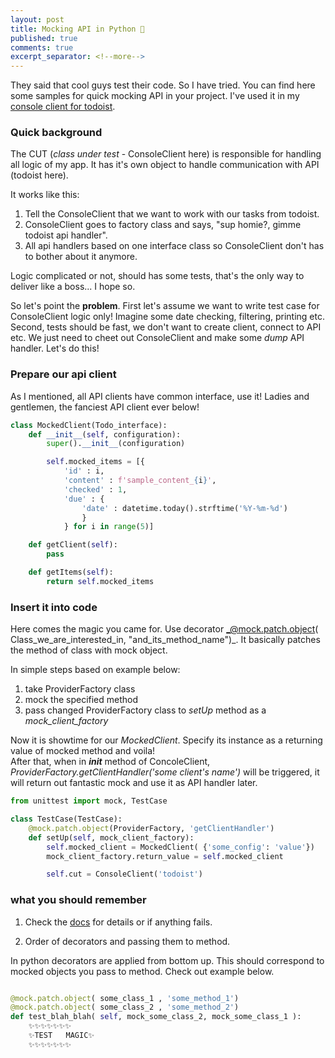 ```yaml
---
layout: post
title: Mocking API in Python 🐍
published: true
comments: true
excerpt_separator: <!--more-->
---
```


They said that cool guys test their code. So I have tried. You can find here some samples for quick mocking API in your project. I've used it in my [console client for todoist](https://jakubszwajka.github.io/Todoist-Console-Client/).

<!--more-->

### Quick background

The CUT (_class under test_ - ConsoleClient here) is responsible for handling all logic of my app. It has it's own object to handle communication with API (todoist here).

It works like this:

1. Tell the ConsoleClient that we want to work with our tasks from todoist.
2. ConsoleClient goes to factory class and says, "sup homie?, gimme todoist api handler".
3. All api handlers based on one interface class so ConsoleClient don't has to bother about it anymore.

Logic complicated or not, should has some tests, that's the only way to deliver like a boss... I hope so.

So let's point the **problem**. First let's assume we want to write test case for ConsoleClient logic only! Imagine some date checking, filtering, printing etc. Second, tests should be fast, we don't want to create client, connect to API etc. We just need to cheet out ConsoleClient and make some _dump_ API handler. Let's do this!

### Prepare our api client

As I mentioned, all API clients have common interface, use it! Ladies and gentlemen, the fanciest API client ever below!

```python
class MockedClient(Todo_interface):
    def __init__(self, configuration):
        super().__init__(configuration)

        self.mocked_items = [{
            'id' : i,
            'content' : f'sample_content_{i}',
            'checked' : 1,
            'due' : {
                'date' : datetime.today().strftime('%Y-%m-%d')
                }
            } for i in range(5)]

    def getClient(self):
        pass

    def getItems(self):
        return self.mocked_items
```

### Insert it into code

Here comes the magic you came for. Use decorator _@mock.patch.object( Class_we_are_interested_in, "and_its_method_name")_. It basically patches the method of class with mock object.

In simple steps based on example below:

1. take ProviderFactory class
2. mock the specified method
3. pass changed ProviderFactory class to _setUp_ method as a _mock_client_factory_

Now it is showtime for our _MockedClient_. Specify its instance as a returning value of mocked method and voila!  
After that, when in _**init**_ method of ConcoleClient, _ProviderFactory.getClientHandler('some client's name')_ will be triggered, it will return out fantastic mock and use it as API handler later.

```python
from unittest import mock, TestCase

class TestCase(TestCase):
    @mock.patch.object(ProviderFactory, 'getClientHandler')
    def setUp(self, mock_client_factory):
        self.mocked_client = MockedClient( {'some_config': 'value'})
        mock_client_factory.return_value = self.mocked_client

        self.cut = ConsoleClient('todoist')
```

### what you should remember

1. Check the [docs](https://docs.python.org/3/library/unittest.mock.html#patch-object) for details or if anything fails.

2. Order of decorators and passing them to method.

In python decorators are applied from bottom up. This should correspond to mocked objects you pass to method. Check out example below.

```python

@mock.patch.object( some_class_1 , 'some_method_1')
@mock.patch.object( some_class_2 , 'some_method_2')
def test_blah_blah( self, mock_some_class_2, mock_some_class_1 ):
    ✨✨✨✨✨✨✨
    ✨TEST   MAGIC✨
    ✨✨✨✨✨✨✨

```
